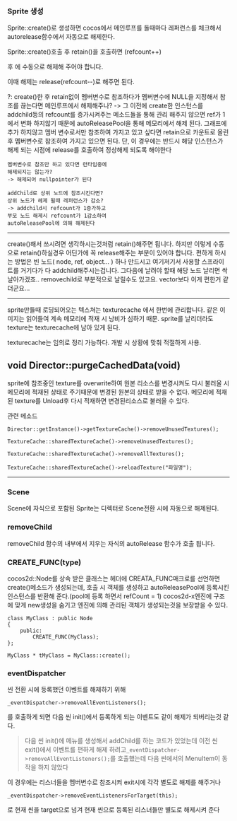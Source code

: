 ### Sprite 생성

Sprite::create()로 생성하면 cocos에서 메인루프를 돌때마다 레퍼런스를 체크해서 autorelease함수에서 자동으로 해제한다.

Sprite::create()호출 후 retain()을 호출하면 (refcount++)

후 에 수동으로 해제해 주어야 합니다.

이때 해제는 release(refcount--)로 해주면 된다.

?: create()한 후 retain없이 멤버변수로 참조하다가 멤버변수에 NULL을 지정해서 참조를 끊는다면 메인루프에서 해제해주나? -> 그 이전에 create한 인스턴스를 addchild등의 refcount를 증가시켜주는 메소드들을 통해 관리 해주지 않으면 ref가 1에서 변화 하지않기 때문에 autoReleasePool을 통해 메모리에서 해제 된다. 그래프에 추가 하지않고 멤버 변수로서만 참조하여 가지고 있고 싶다면 retain으로 카운트로 올린 후 멤버변수로 참조하여 가지고 있으면 된다. 단, 이 경우에는 반드시 해당 인스턴스가 해제 되는 시점에 release를 호출하여 정상해제 되도록 해야한다

```
멤버변수로 참조만 하고 있다면 런타임중에
해제되지는 않는가?
-> 해제되어 nullpointer가 된다

addChild로 상위 노드에 참조시킨다면?
상위 노드가 헤제 될때 레퍼런스가 감소?
-> addchild시 refcount가 1증가하고
부모 노드 해제시 refcount가 1감소하여
autoReleasePool에 의해 해제된다
```

---

create()해서 쓰시려면 생각하시는것처럼 retain()해주면 됩니다. 하지만 이렇게 수동으로 retain()하실경우 어딘가에 꼭 release해주는 부분이 있어야 합니다. 편하게 하시는 방법은 빈 노드( node, ref, object... ) 하나 만드시고 여기저기서 사용할 스프라이트를 거기다가 다 addchild해주시는겁니다. 그다음에 날려야 할때 해당 노드 날리면 싹 날아가겠죠.. removechild로 부분적으로 날릴수도 있고요. vector보다 이게 편한거 같더군요...

---

sprite만들때 로딩되어오는 텍스쳐는 texturecache 에서 한번에 관리합니다. 같은 이미지는 읽어들여 계속 메모리에 적재 시 낭비가 심하기 때문. sprite를 날리더라도 texture는 texturecache에 남아 있게 된다.

texturecache는 임의로 정리 가능하다. 개발 시 상황에 맞춰 적절하게 사용.

void Director::purgeCachedData(void)
------------------------------------

sprite에 참조중인 texture를 overwrite하여 원본 리소스를 변경시켜도 다시 불러울 시 메모리에 적재된 상태로 주기때문에 변경된 원본의 상태로 받을 수 없다. 메모리에 적재된 texture를 Unload후 다시 적재하면 변경된리소스로 불러올 수 있다.

관련 메소드

```
Director::getInstance()->getTextureCache()->removeUnusedTextures();

TextureCache::sharedTextureCache()->removeUnusedTextures();

TextureCache::sharedTextureCache()->removeAllTextures();

TextureCache::sharedTextureCache()->reloadTexture("파일명");
```

---

### Scene

Scene에 자식으로 포함된 Sprite는 디렉터로 Scene전환 시에 자동으로 해제된다.

### removeChild

removeChild 함수의 내부에서 지우는 자식의 autoRelease 함수가 호출 됩니다.

### CREATE_FUNC(type)

cocos2d::Node를 상속 받은 클래스는 헤더에 CREATA_FUNC매크로를 선언하면 create()메소드가 생성되는데, 호출 시 객체를 생성하고 autoReleasePool에 등록시킨 인스턴스를 반환해 준다.(pool에 등록 하면서 refCount = 1) cocos2d-x엔진에 구조에 맞게 new생성을 숨기고 엔진에 의해 관리된 객체가 생성되는것을 보장받을 수 있다.

```
class MyClass : public Node
{
    public:
        CREATE_FUNC(MyClass);
};

MyClass * tMyClass = MyClass::create();
```

### eventDispatcher

씬 전환 시에 등록했던 이벤트를 해제하기 위해

`_eventDispatcher->removeAllEventListeners();`

를 호출하게 되면 다음 씬 init()에서 등록하게 되는 이벤트도 같이 해제가 되버리는것 같다.

> 다음 씬 init()에 메뉴를 생성해서 addChild를 하는 코드가 있었는데 이전 씬 exit()에서 이벤트를 편하게 해제 하려고`_eventDispatcher->removeAllEventListeners();`를 호출했는데 다음 씬에서의 MenuItem이 동작을 하지 않았다

이 경우에는 리스너들을 멤버변수로 참조시켜 exit시에 각각 별도로 해제를 해주거나

```
_eventDispatcher->removeEventListenersForTarget(this);
```

로 현재 씬을 target으로 넘겨 현재 씬으로 등록된 리스너들만 별도로 해제시켜 준다
